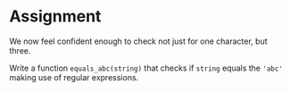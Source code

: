# Assignment

We now feel confident enough to check not just for one character, but three.

Write a function `equals_abc(string)` that checks if `string` equals
the `'abc'` making use of regular expressions.
